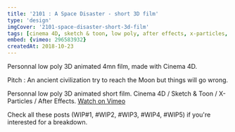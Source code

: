 ```yaml
---
title: '2101 : A Space Disaster - short 3D film'
type: 'design'
imgCover: '2101-space-disaster-short-3d-film'
tags: [cinema 4D, sketch & toon, low poly, after effects, x-particles, video]
embed: {vimeo: 296583932}
createdAt: 2018-10-23
---
```

Personnal low poly 3D animated 4mn film, made with Cinema 4D.
<!--more-->
Pitch : An ancient civilization try to reach the Moon but things will go wrong.

Personnal low poly 3D animated short film. Cinema 4D / Sketch & Toon / X-Particles / After Effects.
[Watch on Vimeo](https://vimeo.com/296583932)

Check all these posts (WIP#1, #WIP2, #WIP3, #WIP4, #WIP5) if you're interested for a breakdown.